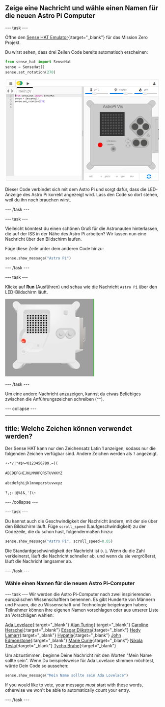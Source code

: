 ## Zeige eine Nachricht und wähle einen Namen für die neuen Astro Pi Computer

--- task ---

Öffne den [Sense HAT Emulator](https://trinket.io/mission-zero){:target="_blank"} für das Mission Zero Projekt.

Du wirst sehen, dass drei Zeilen Code bereits automatisch erscheinen:

```python
from sense_hat import SenseHat
sense = SenseHat()
sense.set_rotation(270)
```

![Ein Screenshot des Trinket Sense Hat-Emulators mit drei Zeilen Anfangscode, der im linken Bereich angezeigt wird.](images/sense-hat-emulator2.png)

Dieser Code verbindet sich mit dem Astro Pi und sorgt dafür, dass die LED-Anzeige des Astro Pi korrekt angezeigt wird. Lass den Code so dort stehen, weil du ihn noch brauchen wirst.

--- /task ---

--- task ---

Vielleicht könntest du einen schönen Gruß für die Astronauten hinterlassen, die auf der ISS in der Nähe des Astro Pi arbeiten? Wir lassen nun eine Nachricht über den Bildschirm laufen.

Füge diese Zeile unter dem anderen Code hinzu:

```python
sense.show_message("Astro Pi")
```

--- /task ---

--- task ---

Klicke auf **Run** (Ausführen) und schau wie die Nachricht `Astro Pi` über den LED-Bildschirm läuft.

![Der Trinket Sense HAT-Emulator, der ein Beispielprogramm ausführt, das den Text "Astro PI" in weißen Buchstaben über die LED-Matrix laufen lässt](images/M0_1.gif)

--- /task ---



Um eine andere Nachricht anzuzeigen, kannst du etwas Beliebiges zwischen die Anführungszeichen schreiben (`""`).

--- collapse ---

---
title: Welche Zeichen können verwendet werden?
---

Der Sense HAT kann nur den Zeichensatz Latin 1 anzeigen, sodass nur die folgenden Zeichen verfügbar sind. Andere Zeichen werden als `?` angezeigt.

```
+-*/!"#$><0123456789.=)(

ABCDEFGHIJKLMNOPQRSTUVWXYZ

abcdefghijklmnopqrstuvwxyz

?,;:|@%[&_']\~
```

--- /collapse ---

--- task ---

Du kannst auch die Geschwindigkeit der Nachricht ändern, mit der sie über den Bildschirm läuft. Füge `scroll_speed` (Laufgeschwindigkeit) zu der Codezeile, die du schon hast, folgendermaßen hinzu:

```python
sense.show_message("Astro Pi", scroll_speed=0.05)
```

Die Standardgeschwindigkeit der Nachricht ist `0.1`. Wenn du die Zahl verkleinerst, läuft die Nachricht schneller ab, und wenn du sie vergrößerst, läuft die Nachricht langsamer ab.

--- /task ---

### Wähle einen Namen für die neuen Astro Pi-Computer

--- task --- Wir werden die Astro Pi-Computer nach zwei inspirierenden europäischen Wissenschaftlern benennen. Es gibt Hunderte von Männern und Frauen, die zu Wissenschaft und Technologie beigetragen haben; Teilnehmer können ihre eigenen Namen vorschlagen oder aus unserer Liste an Vorschlägen wählen:


[Ada Lovelace](https://en.wikipedia.org/wiki/Ada_Lovelace){:target="_blank"} 
[Alan Turing](https://en.wikipedia.org/wiki/Alan_Turing){:target="_blank"} 
[Caroline Herschel](https://en.wikipedia.org/wiki/Caroline_Herschel){:target="_blank"} 
[Edsgar Dijkstra](https://en.wikipedia.org/wiki/Edsger_W._Dijkstra){:target="_blank"} 
[Hedy Lamarr](https://en.wikipedia.org/wiki/Hedy_Lamarr){:target="_blank"} 
[Hypatia](https://en.wikipedia.org/wiki/Hypatia){:target="_blank"} 
[John Edmonstone](https://en.wikipedia.org/wiki/John_Edmonstone){:target="_blank"} 
[Marie Curie](https://en.wikipedia.org/wiki/Marie_Curie){:target="_blank"} 
[Nikola Tesla](https://en.wikipedia.org/wiki/Nikola_Tesla){:target="_blank"} 
[Tycho Brahe](https://en.wikipedia.org/wiki/Tycho_Brahe){:target="_blank"}

Um abzustimmen, beginne Deine Nachricht mit den Worten "Mein Name sollte sein". Wenn Du beispielsweise für Ada Lovelace stimmen möchtest, würde Dein Code so aussehen:

```python
sense.show_message("Mein Name sollte sein Ada Lovelace")
```

If you would like to vote, your message *must* start with these words, otherwise we won't be able to automatically count your entry.

--- /task ---




